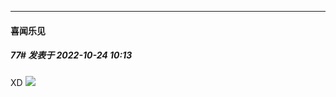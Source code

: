

*****

####  喜闻乐见  
##### 77#       发表于 2022-10-24 10:13

XD
<img src="http://tva1.sinaimg.cn/large/732205bcgy1h7g5paoad9j21uo0u076c.jpg" referrerpolicy="no-referrer">

